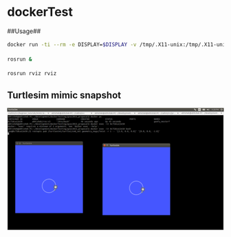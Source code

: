 # dockerTest
##Usage##

```bash
docker run -ti --rm -e DISPLAY=$DISPLAY -v /tmp/.X11-unix:/tmp/.X11-unix  abhishek/dockerTest /bin/bash

rosrun & 

rosrun rviz rviz 

```
## Turtlesim mimic snapshot 
![](https://raw.githubusercontent.com/abhipec/dockerTest/master/images/turtle.png)

